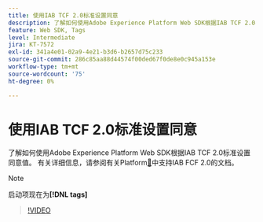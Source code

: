 ```yaml
---
title: 使用IAB TCF 2.0标准设置同意
description: 了解如何使用Adobe Experience Platform Web SDK根据IAB TCF 2.0标准设置同意值。
feature: Web SDK, Tags
level: Intermediate
jira: KT-7572
exl-id: 341a4e01-02a9-4e21-b3d6-b2657d75c233
source-git-commit: 286c85aa88d44574f00ded67f0de8e0c945a153e
workflow-type: tm+mt
source-wordcount: '75'
ht-degree: 0%

---
```


# 使用IAB TCF 2.0标准设置同意

了解如何使用Adobe Experience Platform Web SDK根据IAB TCF 2.0标准设置同意值。 有关详细信息，请参阅有关Platform[&#128279;](https://experienceleague.adobe.com/docs/experience-platform/landing/governance-privacy-security/consent/iab/overview.html?lang=zh-Hans)中支持IAB FCF 2.0的文档。

>[!NOTE]
>
> 启动项现在为&#x200B;**[!DNL tags]**

>[!VIDEO](https://video.tv.adobe.com/v/332695/?learn=on&enablevpops)
